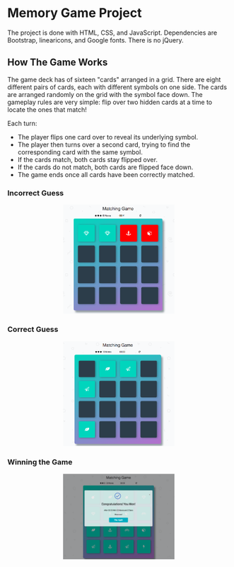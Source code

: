 # Memory Game Project

The project is done with HTML, CSS, and JavaScript. Dependencies are Bootstrap, linearicons, and Google fonts. There is no jQuery. 

## How The Game Works
The game deck has of sixteen "cards" arranged in a grid. There are eight different pairs of cards, each with different symbols on one side. The cards are arranged randomly on the grid with the symbol face down. The gameplay rules are very simple: flip over two hidden cards at a time to locate the ones that match!

Each turn:

<ul>
  <li>The player flips one card over to reveal its underlying symbol.</li>
  <li>The player then turns over a second card, trying to find the corresponding card with the same symbol.</li>
  <li>If the cards match, both cards stay flipped over.</li>
  <li>If the cards do not match, both cards are flipped face down.</li>
  <li>The game ends once all cards have been correctly matched.</li>
</ul>

### Incorrect Guess
<p align="center">
  <img src="https://github.com/loanttran/UFEN-Project2-Memory-Game/blob/master/img/2.png" width=50%>
</p>

### Correct Guess
<p align="center">
  <img src="https://github.com/loanttran/UFEN-Project2-Memory-Game/blob/master/img/1.png" width=50%>
</p>

### Winning the Game
<p align="center">
  <img src="https://github.com/loanttran/UFEN-Project2-Memory-Game/blob/master/img/3.png" width=50%>
</p>
